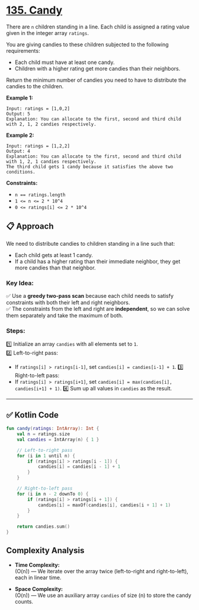 # [135. Candy](https://leetcode.com/problems/candy/description/?envType=study-plan-v2&envId=top-interview-150)

There are <code>n</code> children standing in a line. Each child is assigned a rating value given in the integer array <code>ratings</code>.

You are giving candies to these children subjected to the following requirements:

- Each child must have at least one candy.
- Children with a higher rating get more candies than their neighbors.

Return the minimum number of candies you need to have to distribute the candies to the children.

**Example 1:** 

```
Input: ratings = [1,0,2]
Output: 5
Explanation: You can allocate to the first, second and third child with 2, 1, 2 candies respectively.
```

**Example 2:** 

```
Input: ratings = [1,2,2]
Output: 4
Explanation: You can allocate to the first, second and third child with 1, 2, 1 candies respectively.
The third child gets 1 candy because it satisfies the above two conditions.
```

**Constraints:** 

- <code>n == ratings.length</code>
- <code>1 <= n <= 2 * 10^4</code>
- <code>0 <= ratings[i] <= 2 * 10^4</code>

## 📋 Approach

We need to distribute candies to children standing in a line such that:
- Each child gets at least 1 candy.
- If a child has a higher rating than their immediate neighbor, they get more candies than that neighbor.

### Key Idea:
✅ Use a **greedy two-pass scan** because each child needs to satisfy constraints with both their left and right neighbors.  
✅ The constraints from the left and right are **independent**, so we can solve them separately and take the maximum of both.

### Steps:
1️⃣ Initialize an array `candies` with all elements set to `1`.  
2️⃣ Left-to-right pass:
   - If `ratings[i] > ratings[i-1]`, set `candies[i] = candies[i-1] + 1`.
3️⃣ Right-to-left pass:
   - If `ratings[i] > ratings[i+1]`, set `candies[i] = max(candies[i], candies[i+1] + 1)`.
4️⃣ Sum up all values in `candies` as the result.

---

## ✅ Kotlin Code

```kotlin
fun candy(ratings: IntArray): Int {
    val n = ratings.size
    val candies = IntArray(n) { 1 }

    // Left-to-right pass
    for (i in 1 until n) {
        if (ratings[i] > ratings[i - 1]) {
            candies[i] = candies[i - 1] + 1
        }
    }

    // Right-to-left pass
    for (i in n - 2 downTo 0) {
        if (ratings[i] > ratings[i + 1]) {
            candies[i] = maxOf(candies[i], candies[i + 1] + 1)
        }
    }

    return candies.sum()
}
```

## Complexity Analysis

- **Time Complexity:**  
  \(O(n)\) — We iterate over the array twice (left-to-right and right-to-left), each in linear time.

- **Space Complexity:**  
  \(O(n)\) — We use an auxiliary array `candies` of size \(n\) to store the candy counts.